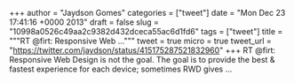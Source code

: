 
+++
author = "Jaydson Gomes"
categories = ["tweet"]
date = "Mon Dec 23 17:41:16 +0000 2013"
draft = false
slug = "10998a0526c49aa2c9382d432dceca55ac6d1fd6"
tags = ["tweet"]
title = """RT @firt: Responsive Web ..."""
tweet = true
micro = true
tweet_url = "https://twitter.com/jaydson/status/415175287521832960"
+++
RT @firt: Responsive Web Design is not the goal. The goal is to provide the best &amp; fastest experience for each device; sometimes RWD gives …
